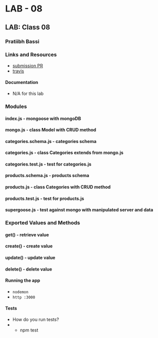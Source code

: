  # LAB - 08

## LAB: Class 08

### Pratiibh Bassi

### Links and Resources
* [submission PR](https://github.com/pratiibh-401-advanced-javascript/lab-05/pull/2)
* [travis](https://www.travis-ci.com/pratiibh-401-advanced-javascript/lab-05)



#### Documentation
* N/A for this lab

### Modules
#### index.js - mongoose with mongoDB
#### mongo.js - class Model with CRUD method
#### categories.schema.js - categories schema
#### categories.js - class Categories extends from mongo.js
#### categories.test.js - test for categories.js
#### products.schema.js - products schema
#### products.js - class Categories with CRUD method
#### products.test.js - test for products.js
#### supergoose.js - test against mongo with manipulated server and data

### Exported Values and Methods

#### get() - retrieve value
#### create() - create value
#### update() - update value
#### delete() - delete value


#### Running the app
* `nodemon`
* `http :3000`  


  
#### Tests
* How do you run tests?
* * npm test



